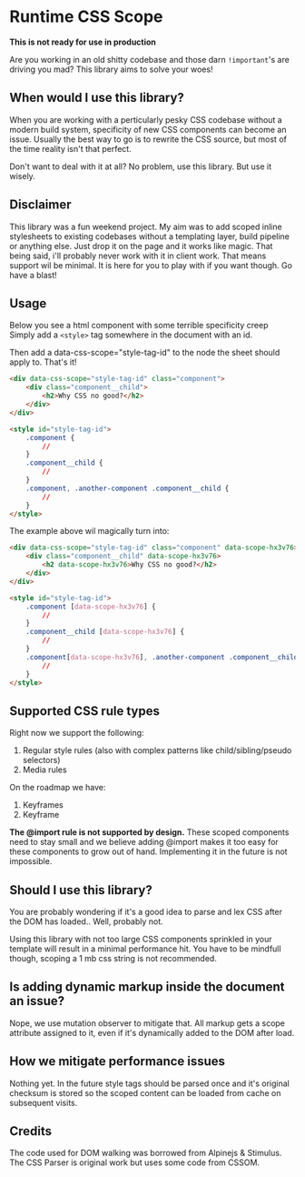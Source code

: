 # Runtime CSS Scope

**This is not ready for use in production**

Are you working in an old shitty codebase and those darn `!important`'s are driving you mad? This library aims to solve your woes!

## When would I use this library?
When you are working with a perticularly pesky CSS codebase without a modern build system, specificity of new CSS components can become an issue. Usually the best way to go is to rewrite the CSS source, but most of the time reality isn't that perfect. 

Don't want to deal with it at all? No problem, use this library. But use it wisely.

## Disclaimer
This library was a fun weekend project. My aim was to add scoped inline stylesheets to existing codebases without a templating layer, build pipeline or anything else. Just drop it on the page and it works like magic. That being said, i'll probably never work with it in client work. That means support wil be minimal. It is here for you to play with if you want though. Go have a blast!

## Usage
Below you see a html component with some terrible specificity creep 
Simply add a `<style>` tag somewhere in the document with an id.

Then add a data-css-scope="style-tag-id" to the node the sheet should apply to. That's it!

``` html
<div data-css-scope="style-tag-id" class="component">
    <div class="component__child">
        <h2>Why CSS no good?</h2>
    </div>
</div>

<style id="style-tag-id">
    .component {
        //
    }
    .component__child {
        //
    }
    .component, .another-component .component__child {
        //
    }
</style>
```

The example above wil magically turn into:
``` html
<div data-css-scope="style-tag-id" class="component" data-scope-hx3v76>
    <div class="component__child" data-scope-hx3v76>
        <h2 data-scope-hx3v76>Why CSS no good?</h2>
    </div>
</div>

<style id="style-tag-id">
    .component [data-scope-hx3v76] {
        //
    }
    .component__child [data-scope-hx3v76] {
        //
    }
    .component[data-scope-hx3v76], .another-component .component__child[data-scope-hx3v76] {
        //
    }
</style>
```

## Supported CSS rule types
Right now we support the following:
1. Regular style rules (also with complex patterns like child/sibling/pseudo selectors)
2. Media rules

On the roadmap we have:
1. Keyframes
2. Keyframe

**The @import rule is not supported by design.** These scoped components need to stay small and we believe adding @import makes it too easy for these components to grow out of hand. Implementing it in the future is not impossible.

## Should I use this library?
You are probably wondering if it's a good idea to parse and lex CSS after the DOM has loaded.. Well, probably not. 

Using this library with not too large CSS components sprinkled in your template will result in a minimal performance hit. You have to be mindfull though, scoping a 1 mb css string is not recommended. 

## Is adding dynamic markup inside the document an issue?
Nope, we use mutation observer to mitigate that. All markup gets a scope attribute assigned to it, even if it's dynamically added to the DOM after load.

## How we mitigate performance issues
Nothing yet. In the future style tags should be parsed once and it's original checksum is stored so the scoped content can be loaded from cache on subsequent visits.

## Credits
The code used for DOM walking was borrowed from Alpinejs & Stimulus. The CSS Parser is original work but uses some code from CSSOM.
